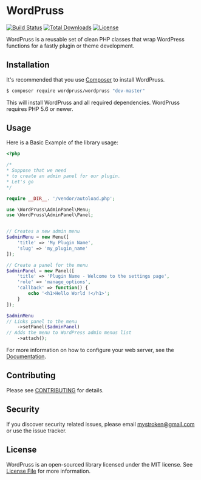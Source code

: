 # WordPruss

[![Build Status](https://travis-ci.org/CompanionsOfWP/wordpruss.svg?branch=master)](https://travis-ci.org/CompanionsOfWP/wordpruss)
[![Total Downloads](https://poser.pugx.org/wordpruss/wordpruss/downloads)](https://packagist.org/packages/wordpruss/wordpruss)
[![License](https://poser.pugx.org/wordpruss/wordpruss/license)](https://packagist.org/packages/wordpruss/wordpruss)


WordPruss is a reusable set of clean PHP classes that wrap WordPress functions for a fastly plugin or theme development.



## Installation

It's recommended that you use [Composer](https://getcomposer.org/) to install WordPruss.

```bash
$ composer require wordpruss/wordpruss "dev-master"
```

This will install WordPruss and all required dependencies. WordPruss requires PHP 5.6 or newer.


## Usage

Here is a Basic Example of the library usage:

```php
<?php

/*
* Suppose that we need
* to create an admin panel for our plugin.
* Let's go
*/

require __DIR__. '/vendor/autoload.php';

use \WordPruss\AdminPanel\Menu;
use \WordPruss\AdminPanel\Panel;


// Creates a new admin menu
$adminMenu = new Menu([
    'title' => 'My Plugin Name',
    'slug' => 'my_plugin_name'
]);

// Create a panel for the menu
$adminPanel = new Panel([
    'title' => 'Plugin Name - Welcome to the settings page',
    'role' => 'manage_options',
    'callback' => function() {
        echo '<h1>Hello World !</h1>';
    }
]);

$adminMenu
// Links panel to the menu
    ->setPanel($adminPanel)
// Adds the menu to WordPress admin menus list
    ->attach();
```


For more information on how to configure your web server, see the [Documentation](https://mystroken.github.io/wordpruss/).

## Contributing

Please see [CONTRIBUTING](CONTRIBUTING.md) for details.

## Security

If you discover security related issues, please email mystroken@gmail.com or use the issue tracker.

## License
WordPruss is an open-sourced library licensed under the MIT license. See [License File](LICENSE.md) for more information.
